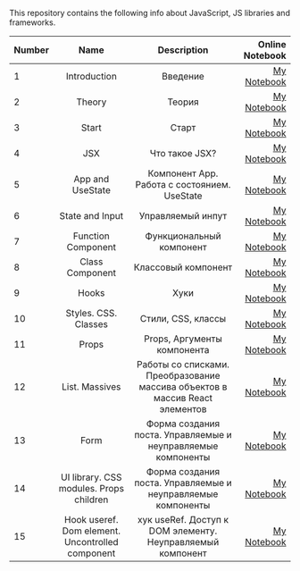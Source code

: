 This repository contains the following  info about JavaScript, JS libraries and frameworks.

| Number        | Name                             | Description                                                   |  Online Notebook | 
| ------------- |:--------------------------------:|:--------------------------------------------------------------:|-----------------:|
|  1            |Introduction                 |  Введение                                      | [My Notebook](https://colab.research.google.com/drive/1tl1vQ9v8ZTpCvMV0xTPgPOykC92Z3_qH#scrollTo=OsjbOFdLB_2h)
 |  2            |Theory                 |  Теория                                       | [My Notebook](https://colab.research.google.com/drive/16uBgCqiUoYsmdfNrZReYjRO4cKvUKd1x#scrollTo=LLImLD_QgQ4m)
  |  3            |  Start                 |  Старт                                        | [My Notebook](https://colab.research.google.com/drive/1o1rITepykKH3Q37bX2bU1I88wkmxrw2m#scrollTo=C7i0t2KGwK2M)
  |  4            |  JSX                 |  Что такое JSX?                                        | [My Notebook](https://colab.research.google.com/drive/16zlU_kH4LfGQlO_zpfGVEeQvK52yN17b)  
 |  5            |  App and UseState                 |  Компонент App. Работа с состоянием. UseState                                   | [My Notebook](https://colab.research.google.com/drive/1kuVdMnWy2RvTMkzei-EmK2Nitd1yqIwE#scrollTo=kz5s6CEO95Zx)  
 |  6            | State  and Input             |  Управляемый инпут                                 | [My Notebook]( https://colab.research.google.com/drive/1HoBBI_nSKpkF9OjA9cWNNNPXryDy-nbb)  
 |  7            | Function Component            |  Функциональный компонент                                 | [My Notebook](https://colab.research.google.com/drive/1TWwEMk7jIKlymkxfyge2_3y4qJP66u7d#scrollTo=pL3tB-sWue9i)  
 |  8            | Class Component            |  Классовый компонент                                 | [My Notebook](https://colab.research.google.com/drive/1uGY4I5-hjdSUKpNDePSWiQIJOiOUY0IG#scrollTo=yIxqcOg8tOPw)  
 |  9            | Hooks            |  Хуки                                 | [My Notebook](https://colab.research.google.com/drive/18iQ7cJYjI_hEevdGq1wFhZFlg6gw2FNH#scrollTo=6QQF2cvuVYuZ)  
 |  10           | Styles. CSS. Classes            |  Стили, CSS, классы                                | [My Notebook]( https://colab.research.google.com/drive/1M2jWbIrL0wcNx3hbMLbZ3oQuhprP3KBu#scrollTo=CGut98S4FfAK) 
 |  11          | Props            |  Props, Аргументы компонента                               | [My Notebook](https://colab.research.google.com/drive/1hugFknQImyx4wVnV2ensLnpWnIzbxyGs#scrollTo=YbsFpqcSUP-k) 
 | 12           | List. Massives         |   Работы со списками. Преобразование массива объектов в массив React элементов      | [My Notebook](https://colab.research.google.com/drive/1WeqGSydBfj-NY7CORM7MtEay_axujxYy#scrollTo=7CGZPltMbCM4) 
  | 13           | Form        |   Форма создания поста. Управляемые и неуправляемые компоненты      | [My Notebook](https://colab.research.google.com/drive/1MIVnX_lQGxgLIgYIZMqfvZXdI2gBcI6L#scrollTo=DuS9JU5jd7gH) 
  | 14           | UI library. CSS modules. Props children        |       Форма создания поста. Управляемые и неуправляемые компоненты      | [My Notebook](https://colab.research.google.com/drive/1icmNg39s3qYyv2TinLEfqxhVsOBDgYOB#scrollTo=Kho01NXWlSmU)     
 | 15           | Hook useref. Dom element.  Uncontrolled component     |      хук useRef. Доступ к DOM элементу. Неуправляемый компонент     | [My Notebook](https://colab.research.google.com/drive/1hKyxiKZwQhkEmL_iaBGkylC-3EqnuGTA#scrollTo=kEYSENBVOZWm)     


